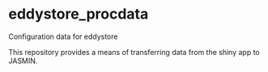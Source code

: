 # eddystore_procdata
Configuration data for eddystore

This repository provides a means of transferring data from the shiny app to JASMIN.